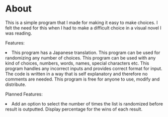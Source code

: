 <h1>About</h1>

This is a simple program that I made for making it easy to make choices.
I felt the need for this when I had to make a difficult choice in a visual novel I was reading.

Features:
<li>
	This program has a Japanese translation.
	This program can be used for randomizing any number of choices.
	This program can be used with any kind of choices, numbers, words, names, special characters etc.
	This program handles any incorrect inputs and provides correct format for input.		
	The code is written in a way that is self explanatory and therefore no comments are needed.
	This program is free for anyone to use, modify and distribute.
</li>

 Planned Features:
 <li>
	Add an option to select the number of times the list is randomized before result is outputted.
	Display percentage for the wins of each result.
 </li>
